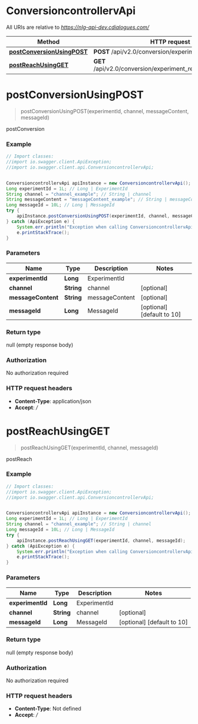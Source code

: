 # ConversioncontrollervApi

All URIs are relative to *https://nlg-api-dev.cdialogues.com/*

Method | HTTP request | Description
------------- | ------------- | -------------
[**postConversionUsingPOST**](ConversioncontrollervApi.md#postConversionUsingPOST) | **POST** /api/v2.0/conversion/experiment/{experimentId} | postConversion
[**postReachUsingGET**](ConversioncontrollervApi.md#postReachUsingGET) | **GET** /api/v2.0/conversion/experiment_reach/{experimentId} | postReach


<a name="postConversionUsingPOST"></a>
# **postConversionUsingPOST**
> postConversionUsingPOST(experimentId, channel, messageContent, messageId)

postConversion

### Example
```java
// Import classes:
//import io.swagger.client.ApiException;
//import io.swagger.client.api.ConversioncontrollervApi;


ConversioncontrollervApi apiInstance = new ConversioncontrollervApi();
Long experimentId = 1L; // Long | ExperimentId
String channel = "channel_example"; // String | channel
String messageContent = "messageContent_example"; // String | messageContent
Long messageId = 10L; // Long | MessageId
try {
    apiInstance.postConversionUsingPOST(experimentId, channel, messageContent, messageId);
} catch (ApiException e) {
    System.err.println("Exception when calling ConversioncontrollervApi#postConversionUsingPOST");
    e.printStackTrace();
}
```

### Parameters

Name | Type | Description  | Notes
------------- | ------------- | ------------- | -------------
 **experimentId** | **Long**| ExperimentId |
 **channel** | **String**| channel | [optional]
 **messageContent** | **String**| messageContent | [optional]
 **messageId** | **Long**| MessageId | [optional] [default to 10]

### Return type

null (empty response body)

### Authorization

No authorization required

### HTTP request headers

 - **Content-Type**: application/json
 - **Accept**: *_/_*

<a name="postReachUsingGET"></a>
# **postReachUsingGET**
> postReachUsingGET(experimentId, channel, messageId)

postReach

### Example
```java
// Import classes:
//import io.swagger.client.ApiException;
//import io.swagger.client.api.ConversioncontrollervApi;


ConversioncontrollervApi apiInstance = new ConversioncontrollervApi();
Long experimentId = 1L; // Long | ExperimentId
String channel = "channel_example"; // String | channel
Long messageId = 10L; // Long | MessageId
try {
    apiInstance.postReachUsingGET(experimentId, channel, messageId);
} catch (ApiException e) {
    System.err.println("Exception when calling ConversioncontrollervApi#postReachUsingGET");
    e.printStackTrace();
}
```

### Parameters

Name | Type | Description  | Notes
------------- | ------------- | ------------- | -------------
 **experimentId** | **Long**| ExperimentId |
 **channel** | **String**| channel | [optional]
 **messageId** | **Long**| MessageId | [optional] [default to 10]

### Return type

null (empty response body)

### Authorization

No authorization required

### HTTP request headers

 - **Content-Type**: Not defined
 - **Accept**: *_/_*

